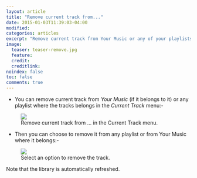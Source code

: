 ```yaml
---
layout: article
title: "Remove current track from..."
date: 2015-01-03T11:39:03-04:00
modified:
categories: articles
excerpt: "Remove current track from Your Music or any of your playlists."
image:
  teaser: teaser-remove.jpg
  feature:
  credit: 
  creditlink:
noindex: false
toc: false
comments: true
---
```


* You can remove current track from _Your Music_ (if it belongs to it) or any playlist where the tracks belongs in the *Current Track* menu:-

<figure>
	<img src="{{ site.url }}/images/remove1.jpg"></a>
	<figcaption>Remove current track from ... in the Current Track menu.</figcaption>
</figure>

* Then you can choose to remove it from any playlist or from Your Music where it belongs:-

<figure>
	<img src="{{ site.url }}/images/remove2.jpg"></a>
	<figcaption>Select an option to remove the track.</figcaption>
</figure>

Note that the library is automatically refreshed.
